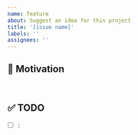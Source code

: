 ```yaml
---
name: feature
about: Suggest an idea for this project
title: '[issue name]'
labels: ''
assignees: ''
---
```


## 🤔 Motivation

<br/>

## ✅ TODO
- [ ] :

